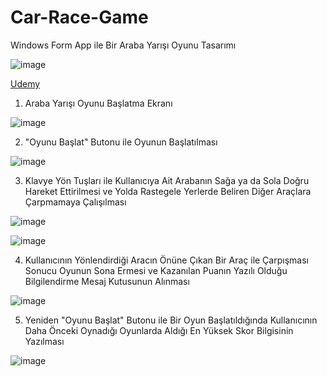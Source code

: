 # Car-Race-Game
Windows Form App ile Bir Araba Yarışı Oyunu Tasarımı

![image](https://github.com/aliylmztr/MiniATM/assets/123991935/3fa5e9fc-1204-4dc2-909d-299d60362699)

<a href="https://www.udemy.com/">Udemy </a>

1. Araba Yarışı Oyunu Başlatma Ekranı

![image](https://github.com/aliylmztr/Car-Race-Game/assets/123991935/8c3af405-cf75-46f8-b9ff-5d0ea0703aaa)

2. "Oyunu Başlat" Butonu ile Oyunun Başlatılması

![image](https://github.com/aliylmztr/Car-Race-Game/assets/123991935/516aa5d8-ef52-4638-be93-9eccf47de7bc)

3. Klavye Yön Tuşları ile Kullanıcıya Ait Arabanın Sağa ya da Sola Doğru Hareket Ettirilmesi ve Yolda Rastegele Yerlerde Beliren Diğer Araçlara Çarpmamaya Çalışılması

![image](https://github.com/aliylmztr/Car-Race-Game/assets/123991935/e139b506-73de-4d47-8bed-47a9218d60ed)

![image](https://github.com/aliylmztr/Car-Race-Game/assets/123991935/5fb29530-d49b-4a4b-8ec3-c8fdf77fc789)

4. Kullanıcının Yönlendirdiği Aracın Önüne Çıkan Bir Araç ile Çarpışması Sonucu Oyunun Sona Ermesi ve Kazanılan Puanın Yazılı Olduğu Bilgilendirme Mesaj Kutusunun Alınması

![image](https://github.com/aliylmztr/Car-Race-Game/assets/123991935/d9278798-3fc2-4ff9-aaa4-4adc59e0aa80)

5. Yeniden "Oyunu Başlat" Butonu ile Bir Oyun Başlatıldığında Kullanıcının Daha Önceki Oynadığı Oyunlarda Aldığı En Yüksek Skor Bilgisinin Yazılması

![image](https://github.com/aliylmztr/Car-Race-Game/assets/123991935/405d3f96-3210-4805-8b2a-75a621115a40)
